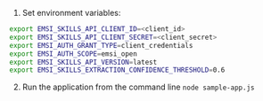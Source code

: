 1. Set environment variables:
```bash
export EMSI_SKILLS_API_CLIENT_ID=<client_id>
export EMSI_SKILLS_API_CLIENT_SECRET=<client_secret>
export EMSI_AUTH_GRANT_TYPE=client_credentials
export EMSI_AUTH_SCOPE=emsi_open
export EMSI_SKILLS_API_VERSION=latest
export EMSI_SKILLS_EXTRACTION_CONFIDENCE_THRESHOLD=0.6
```

2. Run the application from the command line `node sample-app.js` 